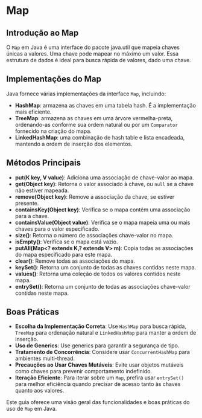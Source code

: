 
# Map 

## Introdução ao Map
O `Map` em Java é uma interface do pacote java.util que mapeia chaves únicas a valores. Uma chave pode mapear no máximo um valor. Essa estrutura de dados é ideal para busca rápida de valores, dado uma chave.

## Implementações do Map
Java fornece várias implementações da interface `Map`, incluindo:

- **HashMap**: armazena as chaves em uma tabela hash. É a implementação mais eficiente.
- **TreeMap**: armazena as chaves em uma árvore vermelha-preta, ordenando-as conforme sua ordem natural ou por um `Comparator` fornecido na criação do mapa.
- **LinkedHashMap**: uma combinação de hash table e lista encadeada, mantendo a ordem de inserção dos elementos.

## Métodos Principais

- **put(K key, V value)**: Adiciona uma associação de chave-valor ao mapa.
- **get(Object key)**: Retorna o valor associado à chave, ou `null` se a chave não estiver mapeada.
- **remove(Object key)**: Remove a associação da chave, se estiver presente.
- **containsKey(Object key)**: Verifica se o mapa contém uma associação para a chave.
- **containsValue(Object value)**: Verifica se o mapa mapeia uma ou mais chaves para o valor especificado.
- **size()**: Retorna o número de associações chave-valor no mapa.
- **isEmpty()**: Verifica se o mapa está vazio.
- **putAll(Map<? extends K,? extends V> m)**: Copia todas as associações do mapa especificado para este mapa.
- **clear()**: Remove todas as associações do mapa.
- **keySet()**: Retorna um conjunto de todas as chaves contidas neste mapa.
- **values()**: Retorna uma coleção de todos os valores contidos neste mapa.
- **entrySet()**: Retorna um conjunto de todas as associações chave-valor contidas neste mapa.

## Boas Práticas

- **Escolha da Implementação Correta**: Use `HashMap` para busca rápida, `TreeMap` para ordenação natural e `LinkedHashMap` para manter a ordem de inserção.
- **Uso de Generics**: Use generics para garantir a segurança de tipo.
- **Tratamento de Concorrência**: Considere usar `ConcurrentHashMap` para ambientes multi-thread.
- **Precauções ao Usar Chaves Mutáveis**: Evite usar objetos mutáveis como chaves para prevenir comportamento indefinido.
- **Iteração Eficiente**: Para iterar sobre um `Map`, prefira usar `entrySet()` para melhor eficiência quando precisar de acesso tanto às chaves quanto aos valores.

Este guia oferece uma visão geral das funcionalidades e boas práticas do uso de `Map` em Java.
